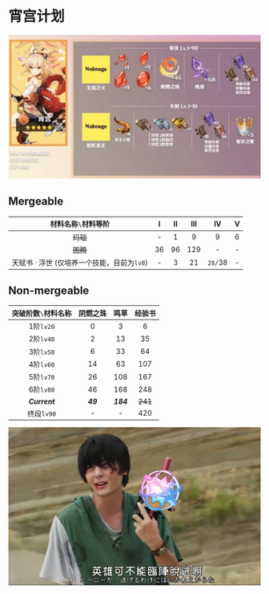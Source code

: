 # 宵宫计划

![](./yoimiya.jpeg)

## Mergeable

| 材料名称`\`材料等阶 | I | II | III | IV | V |
| :---------------: | :-: | :-: | :-: | :-: | :-: |
| ~~玛瑙~~ |  - |  1 |   9 | 9 | 6 |
| ~~图腾~~ | 36 | 96 | 129 | - | - |
| 天赋书 · 浮世 (仅培养一个技能，目前为`lv8`) | - | 3 | 21 | `28/`38 | - |

## Non-mergeable

| 突破阶数`\`材料名称 | 阴燃之珠 | 鸣草 | 经验书 |
| :---------------: | :------: | :-: | :----: |
| 1阶`lv20` |  0 |   3 |   6 |
| 2阶`lv40` |  2 |  13 |  35 |
| 3阶`lv50` |  6 |  33 |  64 |
| 4阶`lv60` | 14 |  63 | 107 |
| 5阶`lv70` | 26 | 108 | 167 |
| 6阶`lv80` | 46 | 168 | 248 |
| ***Current*** | ***49*** | ***184*** | ~~241~~ |
| 终段`lv90` | - |  -  | 420 |

![](./edb0593bf66ae99d2ee6583d2b223991cf5296b5.jpeg)
